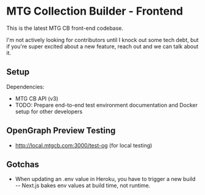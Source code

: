 # MTG Collection Builder - Frontend

This is the latest MTG CB front-end codebase.

I'm not actively looking for contributors until I knock out some tech debt, but if you're super excited about a new feature, reach out and we can talk about it.

## Setup

Dependencies:

- MTG CB API (v3)
- TODO: Prepare end-to-end test environment documentation and Docker setup for other developers

## OpenGraph Preview Testing

- http://local.mtgcb.com:3000/test-og (for local testing)

## Gotchas

- When updating an .env value in Heroku, you have to trigger a new build -- Next.js bakes env values at build time, not runtime.

